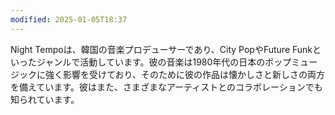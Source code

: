 ```yaml
---
modified: 2025-01-05T18:37
---
```

  

Night Tempoは、韓国の音楽プロデューサーであり、City PopやFuture Funkといったジャンルで活動しています。彼の音楽は1980年代の日本のポップミュージックに強く影響を受けており、そのために彼の作品は懐かしさと新しさの両方を備えています。彼はまた、さまざまなアーティストとのコラボレーションでも知られています。